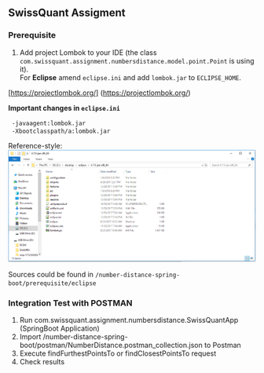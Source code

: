 ## SwissQuant Assigment

### Prerequisite

  1. Add project Lombok to your IDE (the class ``com.swissquant.assignment.numbersdistance.model.point.Point`` is using it).  
  For **Eclipse** amend ``eclipse.ini`` and add ``lombok.jar`` to ``ECLIPSE_HOME``.

  [https://projectlombok.org/] (https://projectlombok.org/) 
  
  **Important changes in ``eclipse.ini``**
  ```
   -javaagent:lombok.jar
   -Xbootclasspath/a:lombok.jar
  ```  

   Reference-style: 
   ![alt text][logo]

   [logo]: https://github.com/PaulsAgileIndex/swissquant/blob/master/prerequisite/eclipse/eclipseHome.png "Logo Title Text 2"

  

  Sources could be found in ``/number-distance-spring-boot/prerequisite/eclipse``
  


### Integration Test with POSTMAN

 1. Run com.swissquant.assignment.numbersdistance.SwissQuantApp (SpringBoot Application)
 2. Import /number-distance-spring-boot/postman/NumberDistance.postman_collection.json to Postman 
 3. Execute findFurthestPointsTo or findClosestPointsTo request
 4. Check results
    